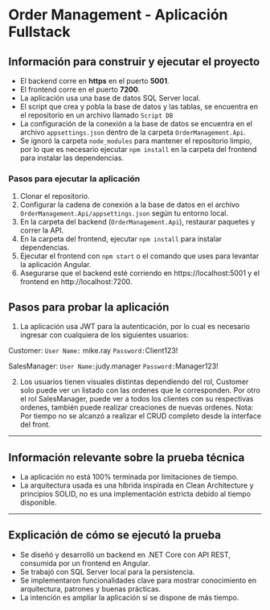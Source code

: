 # Order Management - Aplicación Fullstack

## Información para construir y ejecutar el proyecto

- El backend corre en **https** en el puerto **5001**.
- El frontend corre en el puerto **7200**.
- La aplicación usa una base de datos SQL Server local.
- El script que crea y pobla la base de datos y las tablas, se encuentra en el repositorio en un archivo llamado `Script DB`
- La configuración de la conexión a la base de datos se encuentra en el archivo `appsettings.json` dentro de la carpeta `OrderManagement.Api`.
- Se ignoró la carpeta `node_modules` para mantener el repositorio limpio, por lo que es necesario ejecutar `npm install` en la carpeta del frontend para instalar las dependencias.

### Pasos para ejecutar la aplicación

1. Clonar el repositorio.
2. Configurar la cadena de conexión a la base de datos en el archivo `OrderManagement.Api/appsettings.json` según tu entorno local.
3. En la carpeta del backend (`OrderManagement.Api`), restaurar paquetes y correr la API.
4. En la carpeta del frontend, ejecutar `npm install` para instalar dependencias.
5. Ejecutar el frontend con `npm start` o el comando que uses para levantar la aplicación Angular.
6. Asegurarse que el backend esté corriendo en https://localhost:5001 y el frontend en http://localhost:7200.

## Pasos para probar la aplicación

1. La aplicación usa JWT para la autenticación, por lo cual es necesario ingresar con cualquiera de los siguientes usuarios:
   
Customer: `User Name:` mike.ray `Password:`Client123!

SalesManager: `User Name:`judy.manager `Password:`Manager123!

2. Los usuarios tienen visuales distintas dependiendo del rol, Customer solo puede ver un listado con las ordenes que le corresponden. Por otro el rol SalesManager, puede ver a todos los clientes con su respectivas ordenes, también puede realizar creaciones de nuevas ordenes.
   Nota: Por tiempo no se alcanzó a realizar el CRUD completo desde la interface del front.

---

## Información relevante sobre la prueba técnica

- La aplicación no está 100% terminada por limitaciones de tiempo.
- La arquitectura usada es una híbrida inspirada en Clean Architecture y principios SOLID, no es una implementación estricta debido al tiempo disponible.

---

## Explicación de cómo se ejecutó la prueba

- Se diseñó y desarrolló un backend en .NET Core con API REST, consumida por un frontend en Angular.
- Se trabajó con SQL Server local para la persistencia.
- Se implementaron funcionalidades clave para mostrar conocimiento en arquitectura, patrones y buenas prácticas.
- La intención es ampliar la aplicación si se dispone de más tiempo.
